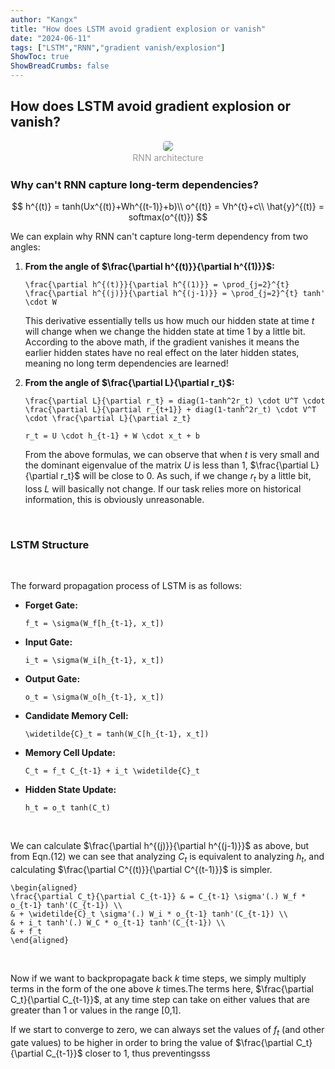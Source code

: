 ```yaml
---
author: "Kangx"
title: "How does LSTM avoid gradient explosion or vanish"
date: "2024-06-11"
tags: ["LSTM","RNN","gradient vanish/explosion"]
ShowToc: true
ShowBreadCrumbs: false
---
```


## How does LSTM avoid gradient explosion or vanish?

<center>
    <img style="border-radius: 0.3125em;" 
    src="images/RNN.png">
    <br>
    <div style="color:orange; display: inline-block;
    color: #999;
    padding: 2px;">RNN architecture</div>
</center>


### Why can't RNN capture long-term dependencies?

$$
h^{(t)} = tanh(Ux^{(t)}+Wh^{(t-1)}+b)\\
o^{(t)} = Vh^{t}+c\\
\hat{y}^{(t)} = softmax(o^{(t)})
$$



We can explain why RNN can't capture long-term dependency from two angles:

1. **From the angle of $\frac{\partial h^{(t)}}{\partial h^{(1)}}$:**

    ```
    \frac{\partial h^{(t)}}{\partial h^{(1)}} = \prod_{j=2}^{t} \frac{\partial h^{(j)}}{\partial h^{(j-1)}} = \prod_{j=2}^{t} tanh' \cdot W
    ```

    This derivative essentially tells us how much our hidden state at time $t$ will change when we change the hidden state at time $1$ by a little bit. According to the above math, if the gradient vanishes it means the earlier hidden states have no real effect on the later hidden states, meaning no long term dependencies are learned!

2. **From the angle of $\frac{\partial L}{\partial r_t}$:**

    ```
    \frac{\partial L}{\partial r_t} = diag(1-tanh^2r_t) \cdot U^T \cdot \frac{\partial L}{\partial r_{t+1}} + diag(1-tanh^2r_t) \cdot V^T \cdot \frac{\partial L}{\partial z_t}
    ```

    ```
    r_t = U \cdot h_{t-1} + W \cdot x_t + b
    ```

    From the above formulas, we can observe that when $t$ is very small and the dominant eigenvalue of the matrix $U$ is less than 1, $\frac{\partial L}{\partial r_t}$ will be close to 0. As such, if we change $r_t$ by a little bit, loss $L$ will basically not change. If our task relies more on historical information, this is obviously unreasonable.


<br/>

### LSTM Structure

<br/>

The forward propagation process of LSTM is as follows:

* **Forget Gate:** 
    ```
    f_t = \sigma(W_f[h_{t-1}, x_t]) 
    ```
* **Input Gate:**
    ```
    i_t = \sigma(W_i[h_{t-1}, x_t])
    ```
* **Output Gate:**
    ```
    o_t = \sigma(W_o[h_{t-1}, x_t])
    ```
* **Candidate Memory Cell:**
    ```
    \widetilde{C}_t = tanh(W_C[h_{t-1}, x_t])
    ```
* **Memory Cell Update:**
    ```
    C_t = f_t C_{t-1} + i_t \widetilde{C}_t
    ```
* **Hidden State Update:**
    ```
    h_t = o_t tanh(C_t)
    ```

<br/>

We can calculate $\frac{\partial h^{(j)}}{\partial h^{(j-1)}}$ as above, but from Eqn.(12) we can see that analyzing $C_t$ is equivalent to analyzing $h_t$, and calculating $\frac{\partial C^{(t)}}{\partial C^{(t-1)}}$ is simpler.

```
\begin{aligned}
\frac{\partial C_t}{\partial C_{t-1}} & = C_{t-1} \sigma'(.) W_f * o_{t-1} tanh'(C_{t-1}) \\
& + \widetilde{C}_t \sigma'(.) W_i * o_{t-1} tanh'(C_{t-1}) \\
& + i_t tanh'(.) W_C * o_{t-1} tanh'(C_{t-1}) \\
& + f_t
\end{aligned}
```

<br/>

Now if we want to backpropagate back $k$ time steps, we simply multiply terms in the form of the one above 
$k$ times.The terms here, $\frac{\partial C_t}{\partial C_{t-1}}$, at any time step can take on either values that are greater than 1 or values in the range 
[0,1].

If we start to converge to zero, we can always set the values of $f_t$ (and other gate values) to be higher in order to bring the value of $\frac{\partial C_t}{\partial C_{t-1}}$ closer to 1, thus preventingsss
